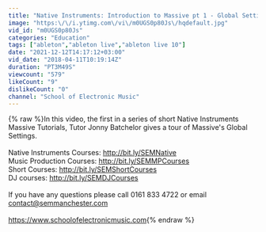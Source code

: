 ```yaml
---
title: "Native Instruments: Introduction to Massive pt 1 - Global Settings"
image: "https:\/\/i.ytimg.com\/vi\/m0UGS0p80Js\/hqdefault.jpg"
vid_id: "m0UGS0p80Js"
categories: "Education"
tags: ["ableton","ableton live","ableton live 10"]
date: "2021-12-12T14:17:12+03:00"
vid_date: "2018-04-11T10:19:14Z"
duration: "PT3M49S"
viewcount: "579"
likeCount: "9"
dislikeCount: "0"
channel: "School of Electronic Music"
---
```

{% raw %}In this video, the first in a series of short Native Instruments Massive Tutorials, Tutor Jonny Batchelor gives a tour of Massive's Global Settings. <br /><br />Native Instruments Courses: <a rel="nofollow" target="blank" href="http://bit.ly/SEMNative">http://bit.ly/SEMNative</a><br />Music Production Courses: <a rel="nofollow" target="blank" href="http://bit.ly/SEMMPCourses">http://bit.ly/SEMMPCourses</a><br />Short Courses: <a rel="nofollow" target="blank" href="http://bit.ly/SEMShortCourses">http://bit.ly/SEMShortCourses</a><br />DJ courses: <a rel="nofollow" target="blank" href="http://bit.ly/SEMDJCourses">http://bit.ly/SEMDJCourses</a><br /><br />If you have any questions please call 0161 833 4722 or email contact@semmanchester.com<br /><br /><a rel="nofollow" target="blank" href="https://www.schoolofelectronicmusic.com">https://www.schoolofelectronicmusic.com</a>{% endraw %}
